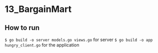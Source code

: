 # 13_BargainMart

## How to run
`$ go build -o server models.go views.go` for server
`$ go build -o app hungry_client.go` for the application
